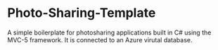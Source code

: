 # Photo-Sharing-Template
A simple boilerplate for photosharing applications built in C# using the MVC-5 framework. It is connected to an Azure virutal 
database.
